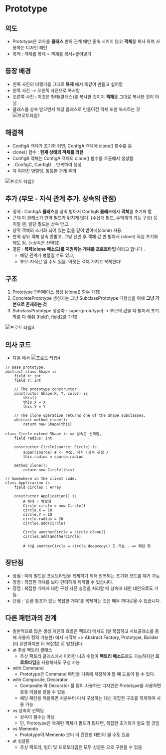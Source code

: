 # Prototype

## 의도
- Prototype은 코드를 **클래스** 만의 관계 에만 종속 시키지 않고 **객체**를 복사 하여 사용하는 디자인 패턴
- 목적 : 객체를 복제 = 객체를 복사+붙여넣기

## 등장 배경
- 왼쪽 사진의 비행기를 그대로 **복제** 해서 똑같이 만들고 싶어함
- 왼쪽 사진 -> 오른쪽 사진으로 복사함
- 오른쪽 사진 : 이것은 형태(클래스)를 복사한 것이지 **객체**를 그대로 복사한 것이 아님
- 클래스를 상속 받으면서 해당 클래스로 만들어진 객체 또한 복사하는 것
![프로토타입1](https://refactoring.guru/images/patterns/content/prototype/prototype-comic-1-en-2x.png)

## 해결책
- ConfigA 객체가 초기화 되면, ConfigA 객체에 clone() 함수를 둠
- clone() 함수 : **현재 상태의 객체를 리턴**
- ConfigB 객체는 ConfigA 객체의 clone() 함수를 호출해서 생성함
- ..ConfigC, ConfigD .. 반복하여 생성
- 자 여까진 병렬임. 동등한 관계 주의

![프로토 타입2](https://refactoring.guru/images/patterns/content/prototype/prototype-comic-2-en-2x.png)

## 추가 (부모 - 자식 관계 추가. 상속의 관점)
- 정석 : ConfigA **클래스**를 상속 받아서 ConfigB **클래스**에서 **객체**를 초기화 함
- 근데 이 클래스가 만약 필드가 뒤지게 많다. (수십개 필드, 수백개의 가능 구성) 등 이럴 땐, 일단 필드는 상속 받고.. 
- 상위 객체의 초기화 되어 있는 값을 같이 받아서(clone) 사용.
- 만약 상위 객체 상속 안받고, 그냥 선언 후 객체 값 만 받아서 (clone) 직접 초기화 해도 됨. (=상속은 선택임)
- 결론 : **복제(clone 메소드)를 지원하는 개체를 프로토타입** 이라고 합니다 .
  - 해당 관계가 병렬일 수도 있고,
  - 부모-자식간 일 수도 있음. 어쨋든 객체 가지고 복제한다!

## 구조 
1) Prototype 인터페이스 생성 (clone() 함수 가짐)
2) ConcretePrototype 생성자는 그냥 SubclassPrototype 다형성을 위해 **그냥 기본으로 존재하는 것**
3) SubclassPrototype 생성자 : super(prototype) -> 부모의 값을 다 받아서 초기화를 다 해줘 (field1, field2를 가짐)

![프로토 타입3](https://refactoring.guru/images/patterns/diagrams/prototype/structure-2x.png)

## 의사 코드
- 다음 에서 
![프로토 타입4](https://refactoring.guru/images/patterns/diagrams/prototype/example-2x.png)

``` shell
// Base prototype.
abstract class Shape is
    field X: int
    field Y: int

    // The prototype constructor
    constructor Shape(X, Y, color) is
        this()
        this.X = X
        this.Y = Y

    // The clone operation returns one of the Shape subclasses.
    abstract method clone():
        return new Shape(this) 
        
class Circle extend Shape is => 상속은 선택임, 
    field radius: int

    constructor Circle(source: Circle) is
        super(source) # <- 부모, 자식 (상속 관점 / 
        this.radius = source.radius

    method clone():
        return new Circle(this)

// Somewhere in the client code.
class Application is
    field circles : Array

    constructor Application() is
        # 복제 - 병렬형
        Circle circle = new Circle()
        circle.X = 10
        circle.Y = 10
        circle.radius = 20
        circles.add(circle)

        Circle anotherCircle = circle.clone()
        circles.add(anotherCircle)
        
        # 사실 anotherCircle = circle.deepcopy() 도 가능.. => 패턴 화
```


## 장단점
- 장점 : 미리 빌드된 프로토타입을 복제하기 위해 반복되는 초기화 코드를 제거 가능
- 장점 : 복잡한 객체를 보다 편리하게 제작할 수 있습니다.
- 장점 : 복잡한 개체에 대한 구성 사전 설정을 처리할 때 상속에 대한 대안으로도 가능.
- 단점 : '순환 참조가 있는 복잡한 개체'를 복제하는 것은 매우 까다로울 수 있습니다.

## 다른 패턴과의 관계 
- 일반적으로 많은 생성 패턴의 흐름은 팩토리 메서드 (덜 복잡하고 서브클래스를 통해 사용자 정의 가능한) 에서 시작해 => Abstract Factory, Prototype, Builder (더 유연하지만 더 복잡함) 로 발전된다.
- at 추상 팩토리 클래스
  - 추상 팩토리 클래스에서 이러한 니즈 수행이 **팩토리 메소드**로도  가능하지만 **프로토타입**을 사용해서도 구성 가능
- with Command 
  - Prototype은 Command 패턴을 기록에 저장해야 할 때 도움이 될 수 있다.
- with Composite, Decorator
  - Composite 와 Decorator 를 많이 사용하는 디자인은 Prototype을 사용하면 종종 이점을 얻을 수 있음
  - 해당 패턴을 적용하면 처음부터 다시 구성하는 대신 복잡한 구조를 복제하여 사용 가능
- vs 상속이 선택임
  - 상속이 필수는 아님
  - 단, Prototype은 복제된 객체가 필드가 많다면, 복잡한 초기화가 필요 할 것임
- vs Memento 
  - Prototype이 Memento 보다 더 간단한 대안이 될 수도 있음
- at 싱글톤
  - 추상 팩토리, 빌더 및 프로토타입은 모두 싱글톤 으로 구현될 수 있음